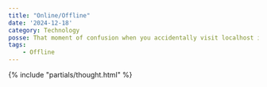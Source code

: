 ```yaml
---
title: "Online/Offline"
date: '2024-12-18'
category: Technology
posse: That moment of confusion when you accidentally visit localhost in your browser and your Eleventy site is up despite it not being built locally. You then recall @adactio@mastodon.social helped you setup an offline service worker and what you’re actually visiting are cached pages. Then come the warm fuzzy feelings.
tags:
    - Offline
---
```


{% include "partials/thought.html" %}

